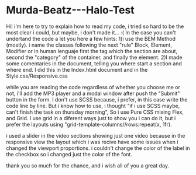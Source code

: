 # Murda-Beatz---Halo-Test
Hi! i'm here to try to explain how to read my code, i tried so hard to be the most clear i could, but maybe, i don't made it... :(
In the case you can't undertand the code a let you here a few hints:
1)i use the BEM Method (mostly). i name the classes following the next "rule"  Block, Element, Modifier or in human lenguaje first the tag which the section are about, second the "category" of the container,
and finally the element.
2)I made some comentaries in the document, telling you where start a section and where end. I did this in the Index.html document and in the Style.css/Responsive.css

while you are reading the code regardless of whether you choose me or not, i'll add the MP3 player and a modal window after push the "Submit" button in the form.
I don't use SCSS because, i prefer, in this case write the code line by line. But i know how to use, i thought "if i use SCSS maybe, can't finish the task on thursday morning", So i use Pure CSS mixing Flex, and Grid.
I use grid in a diferent ways just to show you i can do it, but i prefer the layouts using "grid-template-columns//rows:repeat(x, 1fr).

i used a slider in the video sections showing just one video because in the responsive view the layout which i was recive have some issues when i changed the viewport proportions.
i couldn't change the color of the label in the checkbox so i changed just the color of the font.

thank you so much for the chance, and i wish all of you a great day.

